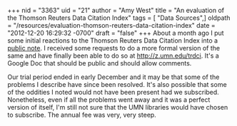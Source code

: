 +++
nid = "3363"
uid = "21"
author = "Amy West"
title = "An evaluation of the Thomson Reuters Data Citation Index"
tags = [ "Data Sources",]
oldpath = "/resources/evaluation-thomson-reuters-data-citation-index"
date = "2012-12-20 16:29:32 -0700"
draft = "false"
+++
About a month ago I put some initial reactions to the Thomson Reuters
Data Citation Index into a [public
note](https://www.evernote.com/shard/s17/sh/d4d6fef7-7a9d-4a3a-b9b4-a7d9afc3b943/aec34c5daf270d29c985e6d3db0cb3e4).
I received some requests to do a more formal version of the same and
have finally been able to do so at <http://z.umn.edu/trdci>. It\'s a
Google Doc that should be public and should allow comments.

Our trial period ended in early December and it may be that some of the
problems I describe have since been resolved. It\'s also possible that
some of the oddities I noted would not have been present had we
subscribed. Nonetheless, even if all the problems went away and it was a
perfect version of itself, I\'m still not sure that the UMN libraries
would have chosen to subscribe. The annual fee was very, very steep.

